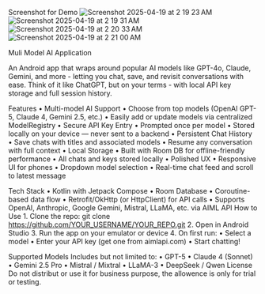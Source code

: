 Screenshot for Demo
![Screenshot 2025-04-19 at 2 19 23 AM](https://github.com/user-attachments/assets/d11f36d0-c6d1-4c2b-ba7d-8e57b17d64bd)
![Screenshot 2025-04-19 at 2 19 31 AM](https://github.com/user-attachments/assets/1f4b4346-cbef-45dc-990c-a51d591c91ea)
![Screenshot 2025-04-19 at 2 20 33 AM](https://github.com/user-attachments/assets/c443df00-9a0c-48d1-81fc-d5116f598d90)
![Screenshot 2025-04-19 at 2 21 00 AM](https://github.com/user-attachments/assets/f0ea43dc-2d31-40b3-964f-6b683d6515ca)


Muli Model AI Application

An Android app that wraps around popular AI models like GPT-4o, Claude, Gemini, and more - letting you chat, save, and revisit conversations with ease. Think of it like ChatGPT, but on your terms - with local API key storage and full session history.

Features
	• Multi-model AI Support
	•	Choose from top models (OpenAI GPT-5, Claude 4, Gemini 2.5, etc.)
	•	Easily add or update models via centralized ModelRegistry
	•	Secure API Key Entry
	•	Prompted once per model
	•	Stored locally on your device — never sent to a backend
	•	Persistent Chat History
	•	Save chats with titles and associated models
	•	Resume any conversation with full context
	•	Local Storage
	•	Built with Room DB for offline-friendly performance
	•	All chats and keys stored locally
	•	Polished UX
	•	Responsive UI for phones
	•	Dropdown model selection
	•	Real-time chat feed and scroll to latest message

 Tech Stack
	•	Kotlin with Jetpack Compose
	•	Room Database
	•	Coroutine-based data flow
	•	Retrofit/OkHttp (or HttpClient) for API calls
	•	Supports OpenAI, Anthropic, Google Gemini, Mistral, LLaMA, etc. via AIML API
How to Use
	1.	Clone the repo: git clone https://github.com/YOUR_USERNAME/YOUR_REPO.git
	2.	Open in Android Studio
	3.	Run the app on your emulator or device
	4.	On first run:
	•	Select a model
	•	Enter your API key (get one from aimlapi.com)
	•	Start chatting!

Supported Models
Includes but not limited to:
	•	GPT-5
	•	Claude 4 (Sonnet)
	•	Gemini 2.5 Pro
	•	Mistral / Mixtral
	•	LLaMA-3
	•	DeepSeek / Qwen
License
Do not distribut or use it for business purpose, the allowence is only for trial or testing.

